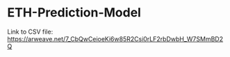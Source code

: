 # ETH-Prediction-Model


Link to CSV file: https://arweave.net/7_CbQwCeioeKi6w85R2Csi0rLF2rbDwbH_W7SMmBD2Q
